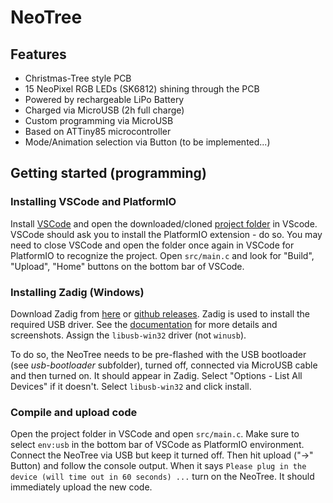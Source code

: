 # NeoTree

## Features
- Christmas-Tree style PCB
- 15 NeoPixel RGB LEDs (SK6812) shining through the PCB
- Powered by rechargeable LiPo Battery
- Charged via MicroUSB (2h full charge)
- Custom programming via MicroUSB
- Based on ATTiny85 microcontroller
- Mode/Animation selection via Button (to be implemented...)
## Getting started (programming)

### Installing VSCode and PlatformIO
Install [VSCode](https://code.visualstudio.com/) and open the downloaded/cloned [project folder](https://github.com/xsrf/NeoTree/archive/refs/heads/master.zip) in VScode.
VSCode should ask you to install the PlatformIO extension - do so.
You may need to close VSCode and open the folder once again in VSCode for PlatformIO to recognize the project.
Open `src/main.c` and look for "Build", "Upload", "Home" buttons on the bottom bar of VSCode.

### Installing Zadig (Windows)
Download Zadig from [here](https://zadig.akeo.ie/) or [github releases](https://github.com/pbatard/libwdi/releases). 
Zadig is used to install the required USB driver. See the [documentation](https://github.com/pbatard/libwdi/wiki/Zadig) for more details and screenshots.
Assign the `libusb-win32` driver (not `winusb`).

To do so, the NeoTree needs to be pre-flashed with the USB bootloader (see *usb-bootloader* subfolder), turned off, connected via MicroUSB cable and then turned on. It should appear in Zadig. Select "Options - List All Devices" if it doesn't. Select `libusb-win32` and click install.

### Compile and upload code
Open the project folder in VSCode and open `src/main.c`. Make sure to select `env:usb` in the bottom bar of VSCode as PlatformIO environment.
Connect the NeoTree via USB but keep it turned off.
Then hit upload ("->" Button) and follow the console output.
When it says `Please plug in the device (will time out in 60 seconds) ...` turn on the NeoTree. It should immediately upload the new code.